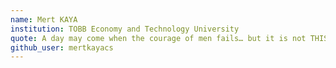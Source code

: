 ```yaml
---
name: Mert KAYA
institution: TOBB Economy and Technology University
quote: A day may come when the courage of men fails… but it is not THIS day!
github_user: mertkayacs
---
```

